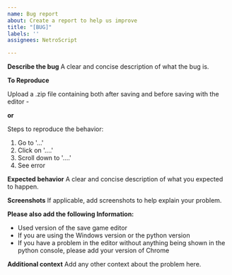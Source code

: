 ```yaml
---
name: Bug report
about: Create a report to help us improve
title: "[BUG]"
labels: ''
assignees: NetroScript

---
```


**Describe the bug**
A clear and concise description of what the bug is.

**To Reproduce**

Upload a .zip file containing both after saving and before saving with the editor - 

**or**

Steps to reproduce the behavior:
1. Go to '...'
2. Click on '....'
3. Scroll down to '....'
4. See error

**Expected behavior**
A clear and concise description of what you expected to happen.

**Screenshots**
If applicable, add screenshots to help explain your problem.

**Please also add the following Information:**
* Used version of the save game editor
* If you are using the Windows version or the python version
* If you have a problem in the editor without anything being shown in the python console, please add your version of Chrome

**Additional context**
Add any other context about the problem here.
